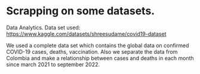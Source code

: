 # Scrapping on some datasets.

Data Analytics. Data set used: https://www.kaggle.com/datasets/shreesudame/covid19-dataset

We used a complete data set which contains the global data on confirmed COVID-19 cases, deaths, vaccination.
Also we separate the data from Colombia and make a relationship between cases and deaths in each month since march 2021 to september 2022.
